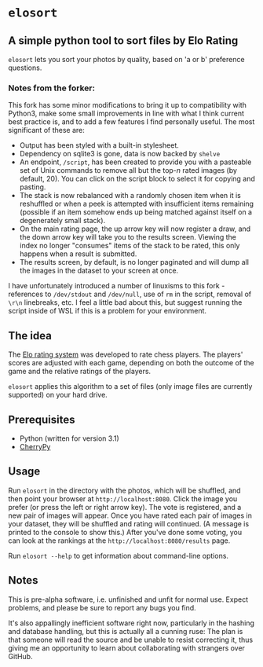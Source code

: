 # `elosort`
## A simple python tool to sort files by Elo Rating

`elosort` lets you sort your photos by quality, based on 'a or b' preference questions.

### Notes from the forker:
This fork has some minor modifications to bring it up to compatibility with Python3, make some small improvements in line with what I think current best practice is, and to add a few features I find personally useful. The most significant of these are:
* Output has been styled with a built-in stylesheet.
* Dependency on sqlite3 is gone, data is now backed by `shelve`
* An endpoint, `/script`, has been created to provide you with a pasteable set of Unix commands to remove all but the top-*n* rated images (by default, 20). You can click on the script block to select it for copying and pasting.
* The stack is now rebalanced with a randomly chosen item when it is reshuffled or when a peek is attempted with insufficient items remaining (possible if an item somehow ends up being matched against itself on a degenerately small stack).
* On the main rating page, the up arrow key will now register a draw, and the down arrow key will take you to the results screen. Viewing the index no longer "consumes" items of the stack to be rated, this only happens when a result is submitted.
* The results screen, by default, is no longer paginated and will dump all the images in the dataset to your screen at once.

I have unfortunately introduced a number of linuxisms to this fork - references to `/dev/stdout` and `/dev/null`, use of `rm` in the script, removal of `\r\n` linebreaks, etc. I feel a little bad about this, but suggest running the script inside of WSL if this is a problem for your environment.

## The idea

The [Elo rating system](http://en.wikipedia.org/wiki/Elo_rating_system) was developed to rate chess players. The players' scores are adjusted with each game, depending on both the outcome of the game and the relative ratings of the players.

`elosort` applies this algorithm to a set of files (only image files are currently supported) on your hard drive.

## Prerequisites

- Python (written for version 3.1)
- [CherryPy](https://docs.cherrypy.dev/en/latest/)

## Usage

Run `elosort` in the directory with the photos, which will be shuffled, and then point your browser at `http://localhost:8080`. Click the image you prefer (or press the left or right arrow key). The vote is registered, and a new pair of images will appear. Once you have rated each pair of images in your dataset, they will be shuffled and rating will continued. (A message is printed to the console to show this.) After you've done some voting, you can look at the rankings at the `http://localhost:8080/results` page.

Run `elosort --help` to get information about command-line options.

## Notes

This is pre-alpha software, i.e. unfinished and unfit for normal use. Expect problems, and please be sure to report any bugs you find.

It's also appallingly inefficient software right now, particularly in the hashing and database handling, but this is actually all a cunning ruse: The plan is that someone will read the source and be unable to resist correcting it, thus giving me an opportunity to learn about collaborating with strangers over GitHub.
